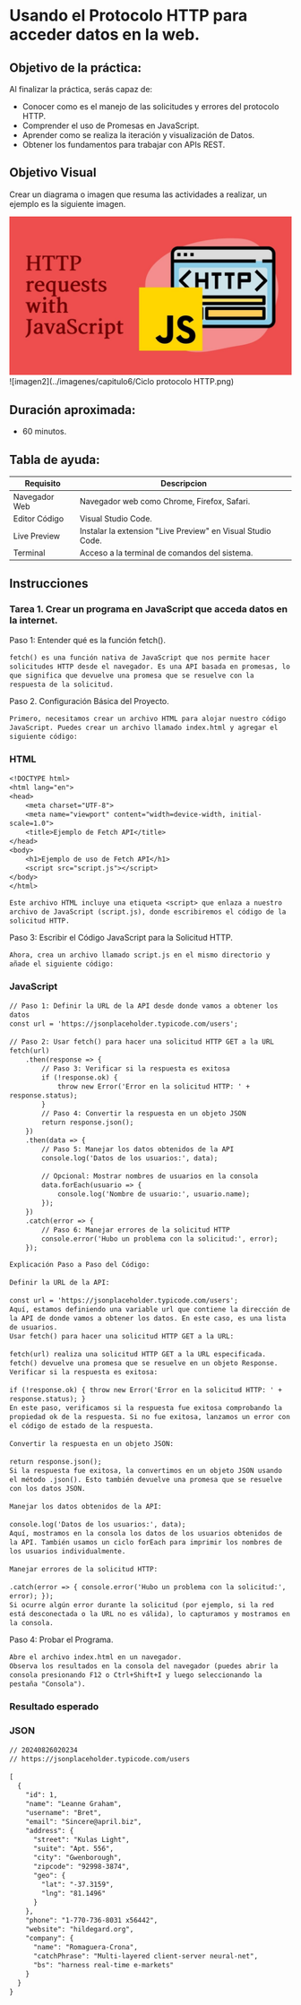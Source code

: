# Usando el Protocolo HTTP para acceder datos en la web.

## Objetivo de la práctica:
Al finalizar la práctica, serás capaz de:
- Conocer como es el manejo de las solicitudes y errores del protocolo HTTP.
- Comprender el uso de Promesas en JavaScript.
- Aprender como se realiza la iteración y visualización de Datos.
- Obtener los fundamentos para trabajar con APIs REST.


## Objetivo Visual 
Crear un diagrama o imagen que resuma las actividades a realizar, un ejemplo es la siguiente imagen. 

![imagen1](../imagenes/capitulo6/HTTP-Request.jpg)
![imagen2](../imagenes/capitulo6/Ciclo protocolo HTTP.png)

## Duración aproximada:
- 60 minutos.

## Tabla de ayuda:
| Requisito | Descripcion|
| --- | --- |
| Navegador Web | Navegador web como Chrome, Firefox, Safari. |
| Editor Código | Visual Studio Code. |
| Live Preview | Instalar la extension "Live Preview" en Visual Studio Code. |
| Terminal | Acceso a la terminal de comandos del sistema. |

## Instrucciones 

### Tarea 1. Crear un programa en JavaScript que acceda datos en la internet.

Paso 1: Entender qué es la función fetch().

    fetch() es una función nativa de JavaScript que nos permite hacer solicitudes HTTP desde el navegador. Es una API basada en promesas, lo que significa que devuelve una promesa que se resuelve con la respuesta de la solicitud.

Paso 2. Configuración Básica del Proyecto.

    Primero, necesitamos crear un archivo HTML para alojar nuestro código JavaScript. Puedes crear un archivo llamado index.html y agregar el siguiente código:

### HTML
```
<!DOCTYPE html>
<html lang="en">
<head>
    <meta charset="UTF-8">
    <meta name="viewport" content="width=device-width, initial-scale=1.0">
    <title>Ejemplo de Fetch API</title>
</head>
<body>
    <h1>Ejemplo de uso de Fetch API</h1>
    <script src="script.js"></script>
</body>
</html>
```

    Este archivo HTML incluye una etiqueta <script> que enlaza a nuestro archivo de JavaScript (script.js), donde escribiremos el código de la solicitud HTTP.

Paso 3: Escribir el Código JavaScript para la Solicitud HTTP.

    Ahora, crea un archivo llamado script.js en el mismo directorio y añade el siguiente código:

### JavaScript
```
// Paso 1: Definir la URL de la API desde donde vamos a obtener los datos
const url = 'https://jsonplaceholder.typicode.com/users';

// Paso 2: Usar fetch() para hacer una solicitud HTTP GET a la URL
fetch(url)
    .then(response => {
        // Paso 3: Verificar si la respuesta es exitosa
        if (!response.ok) {
            throw new Error('Error en la solicitud HTTP: ' + response.status);
        }
        // Paso 4: Convertir la respuesta en un objeto JSON
        return response.json();
    })
    .then(data => {
        // Paso 5: Manejar los datos obtenidos de la API
        console.log('Datos de los usuarios:', data);

        // Opcional: Mostrar nombres de usuarios en la consola
        data.forEach(usuario => {
            console.log('Nombre de usuario:', usuario.name);
        });
    })
    .catch(error => {
        // Paso 6: Manejar errores de la solicitud HTTP
        console.error('Hubo un problema con la solicitud:', error);
    });
```

    Explicación Paso a Paso del Código:

    Definir la URL de la API:

    const url = 'https://jsonplaceholder.typicode.com/users';
    Aquí, estamos definiendo una variable url que contiene la dirección de la API de donde vamos a obtener los datos. En este caso, es una lista de usuarios.
    Usar fetch() para hacer una solicitud HTTP GET a la URL:

    fetch(url) realiza una solicitud HTTP GET a la URL especificada. fetch() devuelve una promesa que se resuelve en un objeto Response.
    Verificar si la respuesta es exitosa:

    if (!response.ok) { throw new Error('Error en la solicitud HTTP: ' + response.status); }
    En este paso, verificamos si la respuesta fue exitosa comprobando la propiedad ok de la respuesta. Si no fue exitosa, lanzamos un error con el código de estado de la respuesta.

    Convertir la respuesta en un objeto JSON:

    return response.json();
    Si la respuesta fue exitosa, la convertimos en un objeto JSON usando el método .json(). Esto también devuelve una promesa que se resuelve con los datos JSON.

    Manejar los datos obtenidos de la API:

    console.log('Datos de los usuarios:', data);
    Aquí, mostramos en la consola los datos de los usuarios obtenidos de la API. También usamos un ciclo forEach para imprimir los nombres de los usuarios individualmente.

    Manejar errores de la solicitud HTTP:

    .catch(error => { console.error('Hubo un problema con la solicitud:', error); });
    Si ocurre algún error durante la solicitud (por ejemplo, si la red está desconectada o la URL no es válida), lo capturamos y mostramos en la consola.

Paso 4: Probar el Programa.

    Abre el archivo index.html en un navegador.
    Observa los resultados en la consola del navegador (puedes abrir la consola presionando F12 o Ctrl+Shift+I y luego seleccionando la pestaña "Consola").

### Resultado esperado

### JSON
```
// 20240826020234
// https://jsonplaceholder.typicode.com/users

[
  {
    "id": 1,
    "name": "Leanne Graham",
    "username": "Bret",
    "email": "Sincere@april.biz",
    "address": {
      "street": "Kulas Light",
      "suite": "Apt. 556",
      "city": "Gwenborough",
      "zipcode": "92998-3874",
      "geo": {
        "lat": "-37.3159",
        "lng": "81.1496"
      }
    },
    "phone": "1-770-736-8031 x56442",
    "website": "hildegard.org",
    "company": {
      "name": "Romaguera-Crona",
      "catchPhrase": "Multi-layered client-server neural-net",
      "bs": "harness real-time e-markets"
    }
  }
}
```


